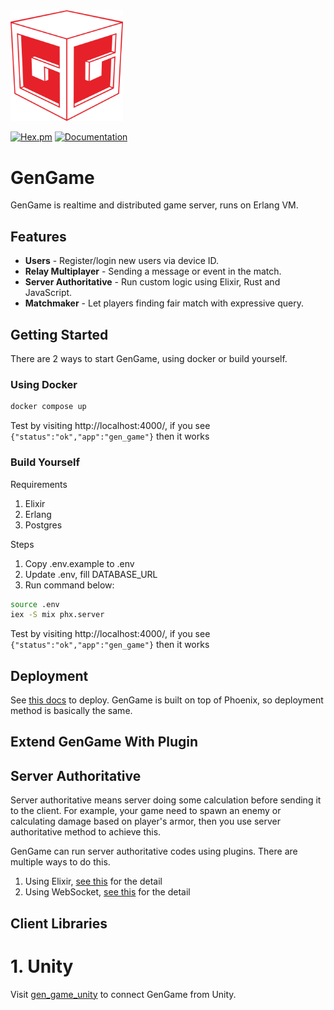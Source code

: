 <img src=".github/logo.png?raw=true" width="180">

[![Hex.pm](https://img.shields.io/hexpm/v/gen_game.svg)](https://hex.pm/packages/gen_game) [![Documentation](https://img.shields.io/badge/documentation-gray)](https://hexdocs.pm/gen_game)

# GenGame

GenGame is realtime and distributed game server, runs on Erlang VM.

## Features

- **Users** - Register/login new users via device ID.
- **Relay Multiplayer** - Sending a message or event in the match.
- **Server Authoritative** - Run custom logic using Elixir, Rust and JavaScript.
- **Matchmaker** - Let players finding fair match with expressive query.

## Getting Started

There are 2 ways to start GenGame, using docker or build yourself.

### Using Docker

```bash
docker compose up
```

Test by visiting http://localhost:4000/, if you see `{"status":"ok","app":"gen_game"}` then it works

### Build Yourself

Requirements

1. Elixir
2. Erlang
3. Postgres

Steps

1. Copy .env.example to .env
2. Update .env, fill DATABASE_URL
3. Run command below:

```bash
source .env
iex -S mix phx.server
```

Test by visiting http://localhost:4000/, if you see `{"status":"ok","app":"gen_game"}` then it works

## Deployment

See [this docs](https://hexdocs.pm/phoenix/deployment.html) to deploy. GenGame is built on top of Phoenix, so deployment method is basically the same.

## Extend GenGame With Plugin

## Server Authoritative

Server authoritative means server doing some calculation before sending it to the client. For example, your game need to spawn an enemy or calculating damage based on player's armor, then you use server authoritative method to achieve this.

GenGame can run server authoritative codes using plugins. There are multiple ways to do this.

1. Using Elixir, [see this](/docs/plugin_elixir.md) for the detail
2. Using WebSocket, [see this](/docs/plugin_javascript.md) for the detail

## Client Libraries

# 1. Unity

Visit [gen_game_unity](https://github.com/f4th4n/gen_game_unity) to connect GenGame from Unity.

